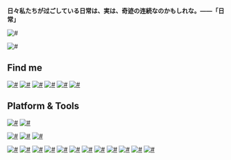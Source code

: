**日々私たちが过ごしている日常は、実は、奇迹の连続なのかもしれな。——「日常」**

![#](https://count.getloli.com/get/@Smart-Chou?theme=moebooru-h)

![#](https://github-readme-stats.vercel.app/api?username=Ice-Hazymoon&show_icons=true&icon_color=0366d6&bg_color=ffffff&hide_title=true&hide=contribs&include_all_commits=true)

## Find me

[![#](https://img.shields.io/badge/-Vuepress-4FC08D?style=flat-square&logo=vuedotjs&logoColor=white)](https://codenoob.top)
[![#](https://img.shields.io/badge/-Telegram-1DA1F2?style=flat-square&logo=telegram&logoColor=white)](https://t.me/ChouCong)
[![#](https://img.shields.io/badge/-Twitter-1DA1F2?style=flat-square&logo=twitter&logoColor=white)](https://twitter.com/MIFSH912)
[![#](https://img.shields.io/badge/-Bilibili-00A1D6?style=flat-square&logo=bilibili&logoColor=white)](https://space.bilibili.com/372366303/)
[![#](https://img.shields.io/badge/-Email-D14836?style=flat-square&logo=gmail&logoColor=white)](mailto:3518439599@qq.com)
[![#](https://img.shields.io/badge/QQ-EB1923?style=flat-square&logo=tencent-qq&logoColor=000000)](http://wpa.qq.com/msgrd?v=3&uin=3518439599&site=qq&menu=yes)

## Platform & Tools

[![#](https://img.shields.io/badge/Windows-10-2376bc?style=flat-square&logo=windows&logoColor=ffffff)](https://www.microsoft.com/windows/get-windows-10)
[![#](https://img.shields.io/badge/IDE-Visual%20Studio%20Code-blue?style=flat-square&logo=visual-studio-code&logoColor=ffffff)](https://code.visualstudio.com/)

[![#](https://img.shields.io/badge/Xiaomi-10%20Pro-f5010c?style=flat-square&logo=xiaomi&logoColor=white)](https://www.mi.com/)
[![#](https://img.shields.io/badge/iPhone-12-999999?style=flat-square&logo=apple&logoColor=ffffff)](https://www.apple.com/)
[![#](https://img.shields.io/badge/Huawei-Matepad%20Pro-FF0000?style=flat-square&logo=huawei&logoColor=white)](https://www.huawei.com/)

[![#](https://img.shields.io/badge/-CSS3-1572B6?style=flat-square&logo=css3&logoColor=white)](https://www.w3.org/Style/CSS/)
[![#](https://img.shields.io/badge/-Sass-cc6699?style=flat-square&logo=sass&logoColor=white)](https://sass-lang.com/)
[![#](https://img.shields.io/badge/-NPM-cb3837?style=flat-square&logo=npm&logoColor=white)](https://npmjs.com/)
[![#](https://img.shields.io/badge/-PostCSS-dd3a0a?style=flat-square&logo=postcss&logoColor=white)](https://postcss.org/)
[![#](https://img.shields.io/badge/-HTML5-E34F26?style=flat-square&logo=html5&logoColor=white)](https://html.spec.whatwg.org/)
[![#](https://img.shields.io/badge/-Git-f05032?style=flat-square&logo=git&logoColor=white)](https://git-scm.com/)
[![#](https://img.shields.io/badge/-JavaScript-f7e018?style=flat-square&logo=javascript&logoColor=white)](https://www.ecma-international.org/)
[![#](https://img.shields.io/badge/-Vue.js-4fc08d?style=flat-square&logo=vue.js&logoColor=ffffff)](https://vuejs.org/)
[![#](https://img.shields.io/badge/-Node.js-43853d?style=flat-square&logo=node.js&logoColor=ffffff)](https://nodejs.org/)
[![#](https://img.shields.io/badge/-Nuxt.js-00C58E?style=flat-square&logo=nuxt.js&logoColor=white)](https://nuxtjs.org/)
[![#](https://img.shields.io/badge/-MongoDB-47A248?style=flat-square&logo=mongodb&logoColor=white)](https://www.mongodb.com/)
[![#](https://img.shields.io/badge/-Express.js-f7f7f7?style=flat-square)](https://expressjs.com/)
